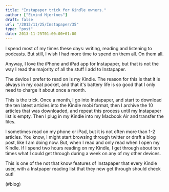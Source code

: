 ```yaml
---
title: "Instapaper trick for Kindle owners."
author: ["Eivind Hjertnes"]
draft: false
url: "/2013/11/25/Instapaper/35"
type: "post"
date: 2013-11-25T01:00:00+01:00
---
```


I spend most of my times these days: writing, reading and listening to
podcasts. But still, I wish I had more time to spend on them all. On
them all.

Anyway, I love the iPhone and iPad app for Instapaper, but that is not
the way I read the majority of all the stuff I add to Instapaper.

The device I prefer to read on is my Kindle. The reason for this is that
it is always in my coat pocket, and that it's battery life is so good
that I only need to charge it about once a month.

This is the trick. Once a month, I go into Instapaper, and start to
download the ten latest articles into the Kindle mobi format, then I
archive the 10 articles that was downloaded, and repeat this process
until my Instapaper list is empty. Then I plug in my Kindle into my
Macbook Air and transfer the files.

I sometimes read on my phone or iPad, but it is not often more than 1-2
articles. You know, I might start browsing through twitter or draft a
blog post, like I am doing now. But, when I read and only read when I
open my Kindle. If I spend two hours reading on my Kindle, I get through
about ten times what I could get through during a week on any of my
other devices.

This is one of the not that know features of Instapaper that every
Kindle user, with a Instpaper reading list that they new get through
should check out!

(#blog)
